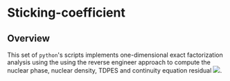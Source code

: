 # Sticking-coefficient
## Overview
This set of `python`'s scripts implements one-dimensional exact factorization analysis using the using the reverse engineer approach to compute the nuclear phase, nuclear density, TDPES and continuity equation residual <img src="https://render.githubusercontent.com/render/math?math=\nabla_{z}.J_{z} + \partial_{t}\rho_{z} = f(z,t)">.
